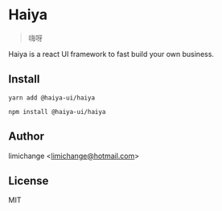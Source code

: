 # Haiya

> 嗨呀

Haiya is a react UI framework to fast build your own business.

## Install

```
yarn add @haiya-ui/haiya
```

```
npm install @haiya-ui/haiya
```

## Author

limichange <<limichange@hotmail.com>>

## License

MIT

